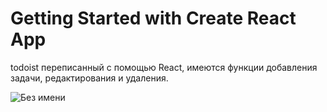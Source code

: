 # Getting Started with Create React App

todoist переписанный с помощью React, имеются функции добавления задачи, редактирования и удаления.

![Без имени](https://user-images.githubusercontent.com/93387014/224953311-0c2b18cc-bd29-4da7-b681-e8df9abaf26c.png)

